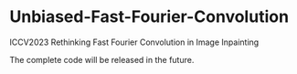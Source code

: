 # Unbiased-Fast-Fourier-Convolution
ICCV2023 Rethinking Fast Fourier Convolution in Image Inpainting

The complete code will be released in the future.

